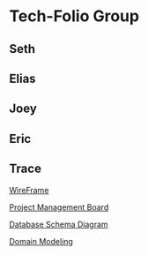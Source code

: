 # Tech-Folio Group

## Seth
## Elias
## Joey
## Eric
## Trace

[WireFrame](https://miro.com/app/board/uXjVPR3_p00=/?share_link_id=23575660658)

[Project Management Board](https://github.com/orgs/seatt-c-201d90-Group-B/projects/1/views/1)

[Database Schema Diagram](https://docs.google.com/drawings/d/1NIYTI5I8nu5lp9enM_bIHMnkdGU4syXyb1xxYOgAic8/edit?usp=sharing)

[Domain Modeling](https://docs.google.com/drawings/d/1YmYo9oXXztEsl8NcQwR7enJxQ0Mbz-9FPxlM3oaa8qY/edit?usp=sharing)

